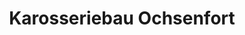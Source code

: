 ---
title: "Karosseriebau Ochsenfort"
url: /duesseldorf/karosseriebau-ochsenfort/
shop: Autowerkstatt
---